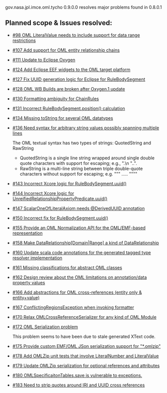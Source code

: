 gov.nasa.jpl.imce.oml.tycho 0.9.0.0 resolves major problems found in 0.8.0.1

## Planned scope & Issues resolved:

- [#98 OML LiteralValue needs to include support for data range restrictions](https://github.com/JPL-IMCE/gov.nasa.jpl.imce.oml/issues/98)

- [#107 Add support for OML entity relationship chains](https://github.com/JPL-IMCE/gov.nasa.jpl.imce.oml/issues/107)

- [#111 Update to Eclipse Oxygen](https://github.com/JPL-IMCE/gov.nasa.jpl.imce.oml/issues/111)

- [#124 Add Eclipse EEF widgets to the OML target platform](https://github.com/JPL-IMCE/gov.nasa.jpl.imce.oml/issues/124)

- [#127 Fix UUID generation logic for Eclipse for RuleBodySegment](https://github.com/JPL-IMCE/gov.nasa.jpl.imce.oml/issues/127)

- [#128 OML WB Builds are broken after Oxygen.1 update](https://github.com/JPL-IMCE/gov.nasa.jpl.imce.oml/issues/128)

- [#130 Formatting ambiguity for ChainRules](https://github.com/JPL-IMCE/gov.nasa.jpl.imce.oml/issues/130)

- [#131 Incorrect RuleBodySegment.position() calculation](https://github.com/JPL-IMCE/gov.nasa.jpl.imce.oml/issues/131)

- [#134 Missing toString for several OML datatypes](https://github.com/JPL-IMCE/gov.nasa.jpl.imce.oml/issues/134)

- [#136 Need syntax for arbitrary string values possibly spanning multiple lines](https://github.com/JPL-IMCE/gov.nasa.jpl.imce.oml/issues/136)

	The OML textual syntax has two types of strings: QuotedString and RawString
	- QuotedString is a single line string wrapped around single double quote characters with support for escaping; e.g., ".\n \"..".
	- RawString is a multi-line string between triple double-quote characters without support for escaping; e.g. """ ..... """"
	
- [#143 Incorrect Xcore logic for RuleBodySegment.uuid()](https://github.com/JPL-IMCE/gov.nasa.jpl.imce.oml/issues/143)

- [#144 Incorrect Xcore logic for UnreifiedRelationshipPropertyPredicate.uuid()](https://github.com/JPL-IMCE/gov.nasa.jpl.imce.oml/issues/145)

- [#147 ScalarOneOfLiteralAxiom needs @DerivedUUID annotation](https://github.com/JPL-IMCE/gov.nasa.jpl.imce.oml/issues/147)

- [#150 Incorrect fix for RuleBodySegment.uuid()](https://github.com/JPL-IMCE/gov.nasa.jpl.imce.oml/issues/150)

- [#155 Provide an OML Normalization API for the OML/EMF-based representation](https://github.com/JPL-IMCE/gov.nasa.jpl.imce.oml/issues/155)

- [#158 Make DataRelationship[Domain|Range] a kind of DataRelationship](https://github.com/JPL-IMCE/gov.nasa.jpl.imce.oml/issues/158)

- [#160 Update scala code annotations for the generated tagged type resolver implementation](https://github.com/JPL-IMCE/gov.nasa.jpl.imce.oml/issues/160)

- [#161 Missing classifications for abstract OML classes](https://github.com/JPL-IMCE/gov.nasa.jpl.imce.oml/issues/161)

- [#162 Design review about the OML limitations on annotation/data property values](https://github.com/JPL-IMCE/gov.nasa.jpl.imce.oml/issues/162)

- [#166 Add abstractions for OML cross-references (entity only & entity+value)](https://github.com/JPL-IMCE/gov.nasa.jpl.imce.oml/issues/166)

- [#167 ConflictingRegionsException when invoking formatter](https://github.com/JPL-IMCE/gov.nasa.jpl.imce.oml/issues/167)

- [#170 Relax OMLCrossReferenceSerializer for any kind of OML Module](https://github.com/JPL-IMCE/gov.nasa.jpl.imce.oml/issues/170)

- [#172 OML Serialization problem](https://github.com/JPL-IMCE/gov.nasa.jpl.imce.oml/issues/172)

  This problem seems to have been due to stale generated XText code.

- [#175 Provide custom EMF/OML JSon serialization support for "*.omlzip"](https://github.com/JPL-IMCE/gov.nasa.jpl.imce.oml/issues/175)

- [#178 Add OMLZip unit tests that involve LiteralNumber and LiteralValue](https://github.com/JPL-IMCE/gov.nasa.jpl.imce.oml/issues/178)

- [#179 Update OMLZip serialization for optional references and attributes](https://github.com/JPL-IMCE/gov.nasa.jpl.imce.oml/issues/179)

- [#180 OMLSpecificaitonTables.save is vulnerable to exceptions.](https://github.com/JPL-IMCE/gov.nasa.jpl.imce.oml/issues/180)

- [#183 Need to strip quotes around IRI and UUID cross references](https://github.com/JPL-IMCE/gov.nasa.jpl.imce.oml/issues/183)
